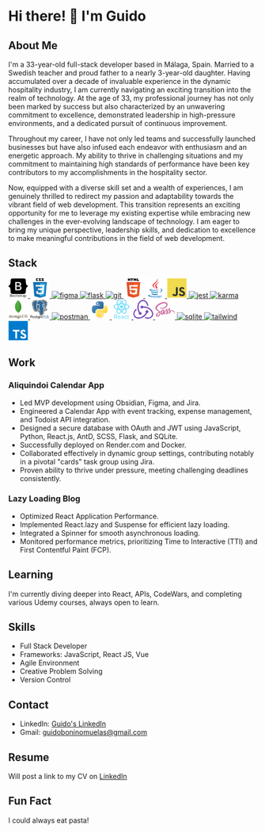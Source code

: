 # Hi there! 👋 I'm Guido


## About Me
I'm a 33-year-old full-stack developer based in Málaga, Spain. Married to a Swedish teacher and proud father to a nearly 3-year-old daughter.
Having accumulated over a decade of invaluable experience in the dynamic hospitality industry, I am currently navigating an exciting transition into the realm of technology. 
At the age of 33, my professional journey has not only been marked by success but also characterized by an unwavering commitment to excellence, demonstrated leadership in high-pressure environments, and a dedicated pursuit of continuous improvement.

Throughout my career, I have not only led teams and successfully launched businesses but have also infused each endeavor with enthusiasm and an energetic approach. My ability to thrive in challenging situations and my commitment to maintaining high standards of performance have been key contributors to my accomplishments in the hospitality sector.

Now, equipped with a diverse skill set and a wealth of experiences, I am genuinely thrilled to redirect my passion and adaptability towards the vibrant field of web development. This transition represents an exciting opportunity for me to leverage my existing expertise while embracing new challenges in the ever-evolving landscape of technology. I am eager to bring my unique perspective, leadership skills, and dedication to excellence to make meaningful contributions in the field of web development.

## Stack
<p align="left"> <a href="https://getbootstrap.com" target="_blank" rel="noreferrer"> <img src="https://raw.githubusercontent.com/devicons/devicon/master/icons/bootstrap/bootstrap-plain-wordmark.svg" alt="bootstrap" width="40" height="40"/> </a> <a href="https://www.w3schools.com/css/" target="_blank" rel="noreferrer"> <img src="https://raw.githubusercontent.com/devicons/devicon/master/icons/css3/css3-original-wordmark.svg" alt="css3" width="40" height="40"/> </a> <a href="https://www.figma.com/" target="_blank" rel="noreferrer"> <img src="https://www.vectorlogo.zone/logos/figma/figma-icon.svg" alt="figma" width="40" height="40"/> </a> <a href="https://flask.palletsprojects.com/" target="_blank" rel="noreferrer"> <img src="https://www.vectorlogo.zone/logos/pocoo_flask/pocoo_flask-icon.svg" alt="flask" width="40" height="40"/> </a> <a href="https://git-scm.com/" target="_blank" rel="noreferrer"> <img src="https://www.vectorlogo.zone/logos/git-scm/git-scm-icon.svg" alt="git" width="40" height="40"/> </a> <a href="https://www.w3.org/html/" target="_blank" rel="noreferrer"> <img src="https://raw.githubusercontent.com/devicons/devicon/master/icons/html5/html5-original-wordmark.svg" alt="html5" width="40" height="40"/> </a> <a href="https://www.java.com" target="_blank" rel="noreferrer"> <img src="https://raw.githubusercontent.com/devicons/devicon/master/icons/java/java-original.svg" alt="java" width="40" height="40"/> </a> <a href="https://developer.mozilla.org/en-US/docs/Web/JavaScript" target="_blank" rel="noreferrer"> <img src="https://raw.githubusercontent.com/devicons/devicon/master/icons/javascript/javascript-original.svg" alt="javascript" width="40" height="40"/> </a> <a href="https://jestjs.io" target="_blank" rel="noreferrer"> <img src="https://www.vectorlogo.zone/logos/jestjsio/jestjsio-icon.svg" alt="jest" width="40" height="40"/> </a> <a href="https://karma-runner.github.io/latest/index.html" target="_blank" rel="noreferrer"> <img src="https://raw.githubusercontent.com/detain/svg-logos/780f25886640cef088af994181646db2f6b1a3f8/svg/karma.svg" alt="karma" width="40" height="40"/> </a> <a href="https://www.mongodb.com/" target="_blank" rel="noreferrer"> <img src="https://raw.githubusercontent.com/devicons/devicon/master/icons/mongodb/mongodb-original-wordmark.svg" alt="mongodb" width="40" height="40"/> </a> <a href="https://www.postgresql.org" target="_blank" rel="noreferrer"> <img src="https://raw.githubusercontent.com/devicons/devicon/master/icons/postgresql/postgresql-original-wordmark.svg" alt="postgresql" width="40" height="40"/> </a> <a href="https://postman.com" target="_blank" rel="noreferrer"> <img src="https://www.vectorlogo.zone/logos/getpostman/getpostman-icon.svg" alt="postman" width="40" height="40"/> </a> <a href="https://www.python.org" target="_blank" rel="noreferrer"> <img src="https://raw.githubusercontent.com/devicons/devicon/master/icons/python/python-original.svg" alt="python" width="40" height="40"/> </a> <a href="https://reactjs.org/" target="_blank" rel="noreferrer"> <img src="https://raw.githubusercontent.com/devicons/devicon/master/icons/react/react-original-wordmark.svg" alt="react" width="40" height="40"/> </a> <a href="https://redux.js.org" target="_blank" rel="noreferrer"> <img src="https://raw.githubusercontent.com/devicons/devicon/master/icons/redux/redux-original.svg" alt="redux" width="40" height="40"/> </a> <a href="https://sass-lang.com" target="_blank" rel="noreferrer"> <img src="https://raw.githubusercontent.com/devicons/devicon/master/icons/sass/sass-original.svg" alt="sass" width="40" height="40"/> </a> <a href="https://www.sqlite.org/" target="_blank" rel="noreferrer"> <img src="https://www.vectorlogo.zone/logos/sqlite/sqlite-icon.svg" alt="sqlite" width="40" height="40"/> </a> <a href="https://tailwindcss.com/" target="_blank" rel="noreferrer"> <img src="https://www.vectorlogo.zone/logos/tailwindcss/tailwindcss-icon.svg" alt="tailwind" width="40" height="40"/> </a> <a href="https://www.typescriptlang.org/" target="_blank" rel="noreferrer"> <img src="https://raw.githubusercontent.com/devicons/devicon/master/icons/typescript/typescript-original.svg" alt="typescript" width="40" height="40"/> </a> </p>


## Work
### Aliquindoi Calendar App
- Led MVP development using Obsidian, Figma, and Jira.
- Engineered a Calendar App with event tracking, expense management, and Todoist API integration.
- Designed a secure database with OAuth and JWT using JavaScript, Python, React.js, AntD, SCSS, Flask, and SQLite.
- Successfully deployed on Render.com and Docker.
- Collaborated effectively in dynamic group settings, contributing notably in a pivotal "cards" task group using Jira.
- Proven ability to thrive under pressure, meeting challenging deadlines consistently.

### Lazy Loading Blog
- Optimized React Application Performance.
- Implemented React.lazy and Suspense for efficient lazy loading.
- Integrated a Spinner for smooth asynchronous loading.
- Monitored performance metrics, prioritizing Time to Interactive (TTI) and First Contentful Paint (FCP).

## Learning
I'm currently diving deeper into React, APIs, CodeWars, and completing various Udemy courses, always open to learn.

## Skills
- Full Stack Developer
- Frameworks: JavaScript, React JS, Vue
- Agile Environment
- Creative Problem Solving
- Version Control

## Contact
- LinkedIn: [Guido's LinkedIn](https://www.linkedin.com/in/guidoboninomuelas/)
- Gmail: [guidoboninomuelas@gmail.com](mailto:guidoboninomuelas@gmail.com)

## Resume
Will post a link to my CV on [LinkedIn](https://www.linkedin.com/in/guidoboninomuelas/)

## Fun Fact
I could always eat pasta!





